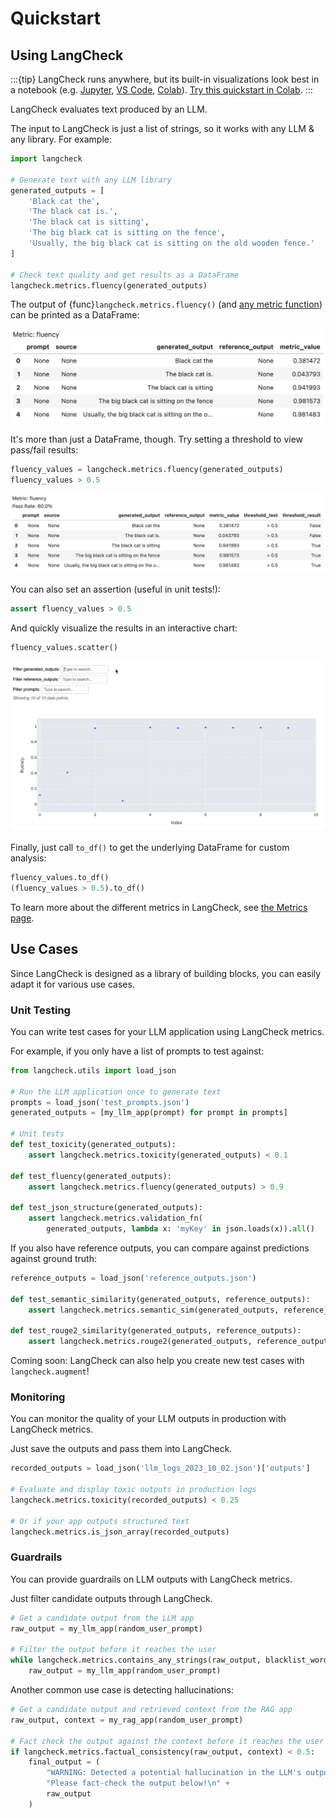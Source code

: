 # Quickstart

## Using LangCheck

:::{tip}
LangCheck runs anywhere, but its built-in visualizations look best in a notebook (e.g. [Jupyter](https://jupyter.org), [VS Code](https://code.visualstudio.com/docs/datascience/jupyter-notebooks), [Colab](https://colab.research.google.com)). [Try this quickstart in Colab](https://colab.research.google.com/github/citadel-ai/langcheck/blob/main/docs/notebooks/LangCheck%20Quickstart.ipynb).
:::

LangCheck evaluates text produced by an LLM.

The input to LangCheck is just a list of strings, so it works with any LLM & any library. For example:

```python
import langcheck

# Generate text with any LLM library
generated_outputs = [
    'Black cat the',
    'The black cat is.',
    'The black cat is sitting',
    'The big black cat is sitting on the fence',
    'Usually, the big black cat is sitting on the old wooden fence.'
]

# Check text quality and get results as a DataFrame
langcheck.metrics.fluency(generated_outputs)
```

The output of {func}`langcheck.metrics.fluency()` (and [any metric function](metrics.md)) can be printed as a DataFrame:

![EvalValue output](_static/quickstart_EvalValue_output.png)

It's more than just a DataFrame, though. Try setting a threshold to view pass/fail results:

```python
fluency_values = langcheck.metrics.fluency(generated_outputs)
fluency_values > 0.5
```

![EvalValue output](_static/quickstart_EvalValueWithThreshold_output.png)

You can also set an assertion (useful in unit tests!):

```python
assert fluency_values > 0.5
```

And quickly visualize the results in an interactive chart:

```python
fluency_values.scatter()
```

![Scatter plot for one metric](_static/scatter_one_metric.gif)

Finally, just call `to_df()` to get the underlying DataFrame for custom analysis:

```python
fluency_values.to_df()
(fluency_values > 0.5).to_df()
```

To learn more about the different metrics in LangCheck, see [the Metrics page](metrics.md).


## Use Cases

Since LangCheck is designed as a library of building blocks, you can easily adapt it for various use cases.

### Unit Testing

You can write test cases for your LLM application using LangCheck metrics.

For example, if you only have a list of prompts to test against:

```python
from langcheck.utils import load_json

# Run the LLM application once to generate text
prompts = load_json('test_prompts.json')
generated_outputs = [my_llm_app(prompt) for prompt in prompts]

# Unit tests
def test_toxicity(generated_outputs):
    assert langcheck.metrics.toxicity(generated_outputs) < 0.1

def test_fluency(generated_outputs):
    assert langcheck.metrics.fluency(generated_outputs) > 0.9

def test_json_structure(generated_outputs):
    assert langcheck.metrics.validation_fn(
        generated_outputs, lambda x: 'myKey' in json.loads(x)).all()
```

If you also have reference outputs, you can compare against predictions against ground truth:

```python
reference_outputs = load_json('reference_outputs.json')

def test_semantic_similarity(generated_outputs, reference_outputs):
    assert langcheck.metrics.semantic_sim(generated_outputs, reference_outputs) > 0.9

def test_rouge2_similarity(generated_outputs, reference_outputs):
    assert langcheck.metrics.rouge2(generated_outputs, reference_outputs) > 0.9
```

Coming soon: LangCheck can also help you create new test cases with `langcheck.augment`!

### Monitoring

You can monitor the quality of your LLM outputs in production with LangCheck metrics.

Just save the outputs and pass them into LangCheck.

```python
recorded_outputs = load_json('llm_logs_2023_10_02.json')['outputs']

# Evaluate and display toxic outputs in production logs
langcheck.metrics.toxicity(recorded_outputs) < 0.25

# Or if your app outputs structured text
langcheck.metrics.is_json_array(recorded_outputs)
```

### Guardrails

You can provide guardrails on LLM outputs with LangCheck metrics.

Just filter candidate outputs through LangCheck.

```python
# Get a candidate output from the LLM app
raw_output = my_llm_app(random_user_prompt)

# Filter the output before it reaches the user
while langcheck.metrics.contains_any_strings(raw_output, blacklist_words).any():
    raw_output = my_llm_app(random_user_prompt)
```

Another common use case is detecting hallucinations:

```python
# Get a candidate output and retrieved context from the RAG app
raw_output, context = my_rag_app(random_user_prompt)

# Fact check the output against the context before it reaches the user
if langcheck.metrics.factual_consistency(raw_output, context) < 0.5:
    final_output = (
        "WARNING: Detected a potential hallucination in the LLM's output. " +
        "Please fact-check the output below!\n" +
        raw_output
    )
```
